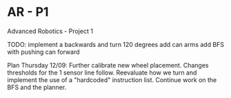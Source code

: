 # AR - P1
 Advanced Robotics - Project 1

TODO:
implement a backwards and turn 120 degrees
add can arms
add BFS with pushing can forward

Plan Thursday 12/09:
Further calibrate new wheel placement.
Changes thresholds for the 1 sensor line follow.
Reevaluate how we turn and implement the use of a "hardcoded" instruction list.
Continue work on the BFS and the planner.
